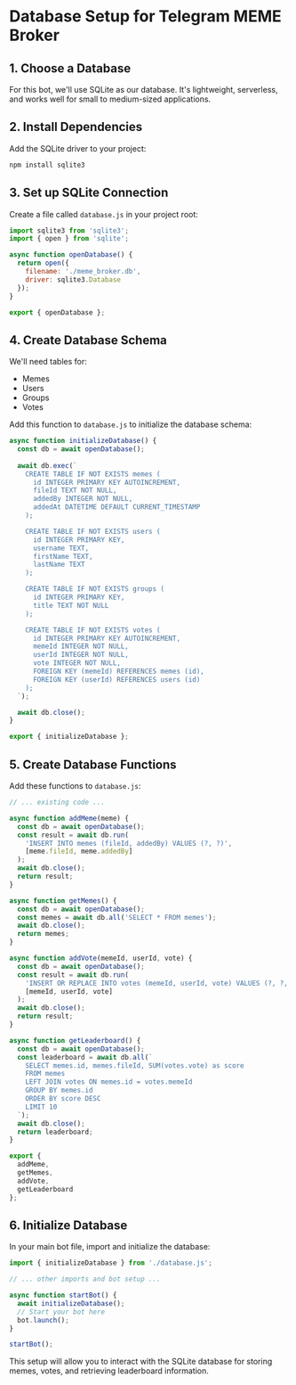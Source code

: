# Database Setup for Telegram MEME Broker

## 1. Choose a Database

For this bot, we'll use SQLite as our database. It's lightweight, serverless, and works well for small to medium-sized applications.

## 2. Install Dependencies

Add the SQLite driver to your project:

```bash
npm install sqlite3
```

## 3. Set up SQLite Connection

Create a file called `database.js` in your project root:

```javascript:database.js
import sqlite3 from 'sqlite3';
import { open } from 'sqlite';

async function openDatabase() {
  return open({
    filename: './meme_broker.db',
    driver: sqlite3.Database
  });
}

export { openDatabase };
```

## 4. Create Database Schema

We'll need tables for:

- Memes
- Users
- Groups
- Votes

Add this function to `database.js` to initialize the database schema:

```javascript:database.js
async function initializeDatabase() {
  const db = await openDatabase();
  
  await db.exec(`
    CREATE TABLE IF NOT EXISTS memes (
      id INTEGER PRIMARY KEY AUTOINCREMENT,
      fileId TEXT NOT NULL,
      addedBy INTEGER NOT NULL,
      addedAt DATETIME DEFAULT CURRENT_TIMESTAMP
    );

    CREATE TABLE IF NOT EXISTS users (
      id INTEGER PRIMARY KEY,
      username TEXT,
      firstName TEXT,
      lastName TEXT
    );

    CREATE TABLE IF NOT EXISTS groups (
      id INTEGER PRIMARY KEY,
      title TEXT NOT NULL
    );

    CREATE TABLE IF NOT EXISTS votes (
      id INTEGER PRIMARY KEY AUTOINCREMENT,
      memeId INTEGER NOT NULL,
      userId INTEGER NOT NULL,
      vote INTEGER NOT NULL,
      FOREIGN KEY (memeId) REFERENCES memes (id),
      FOREIGN KEY (userId) REFERENCES users (id)
    );
  `);

  await db.close();
}

export { initializeDatabase };
```

## 5. Create Database Functions

Add these functions to `database.js`:

```javascript:database.js
// ... existing code ...

async function addMeme(meme) {
  const db = await openDatabase();
  const result = await db.run(
    'INSERT INTO memes (fileId, addedBy) VALUES (?, ?)',
    [meme.fileId, meme.addedBy]
  );
  await db.close();
  return result;
}

async function getMemes() {
  const db = await openDatabase();
  const memes = await db.all('SELECT * FROM memes');
  await db.close();
  return memes;
}

async function addVote(memeId, userId, vote) {
  const db = await openDatabase();
  const result = await db.run(
    'INSERT OR REPLACE INTO votes (memeId, userId, vote) VALUES (?, ?, ?)',
    [memeId, userId, vote]
  );
  await db.close();
  return result;
}

async function getLeaderboard() {
  const db = await openDatabase();
  const leaderboard = await db.all(`
    SELECT memes.id, memes.fileId, SUM(votes.vote) as score
    FROM memes
    LEFT JOIN votes ON memes.id = votes.memeId
    GROUP BY memes.id
    ORDER BY score DESC
    LIMIT 10
  `);
  await db.close();
  return leaderboard;
}

export {
  addMeme,
  getMemes,
  addVote,
  getLeaderboard
};
```

## 6. Initialize Database

In your main bot file, import and initialize the database:

```javascript:bot.js
import { initializeDatabase } from './database.js';

// ... other imports and bot setup ...

async function startBot() {
  await initializeDatabase();
  // Start your bot here
  bot.launch();
}

startBot();
```

This setup will allow you to interact with the SQLite database for storing memes, votes, and retrieving leaderboard information.
